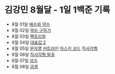 # 김강민 8월달 - 1일 1백준 기록

-   8월 01일 [배수와 약수](./0801/)
-   8월 02일 [약수 구하기](./0802/)
-   8월 03일 [팩토리얼](./0803/)
-   8월 04일 [대표값 2](./0804/)
-   8월 05일 [문자열](./0805/) [커트라인](./0805/) [아스키 코드](./0805/) [직사각형](./0805/)
-   8월 06일 [직사각형 탈출](./0806/)
-   8월 07일 [상수](./0807/)
-   8월 08일 [곱셈](./0808/)
